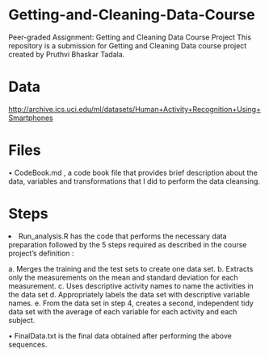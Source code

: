 # Getting-and-Cleaning-Data-Course
Peer-graded Assignment: Getting and Cleaning Data Course Project
This repository is a submission for Getting and Cleaning Data course project created by Pruthvi Bhaskar Tadala.

# Data
http://archive.ics.uci.edu/ml/datasets/Human+Activity+Recognition+Using+Smartphones

# Files
•	CodeBook.md , a code book file that provides brief description about the data, variables and  transformations that I did to perform the data cleansing.

# Steps 

<li> Run_analysis.R has the code that performs the necessary data preparation followed by the 5 steps required as described in the course project’s definition : 
	
 a.	Merges the training and the test sets to create one data set. 
b.	Extracts only the measurements on the mean and standard deviation for each measurement. 
c.	Uses descriptive activity names to name the activities in the data set 
d.	Appropriately labels the data set with descriptive variable names. 
e.	From the data set in step 4, creates a second, independent tidy data set with the average of each variable for each activity and each subject.


•	FinalData.txt is the final data obtained after performing the above sequences.
